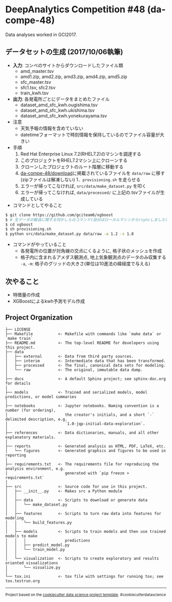DeepAnalytics Competition #48 (da-compe-48)
==============================

Data analyses worked in GCI2017.

## データセットの生成 (2017/10/06執筆)
+ __入力__: コンペのサイトからダウンロードしたファイル類
    - amd_master.tsv
    - amd1.zip, amd2.zip, amd3.zip, amd4.zip, amd5.zip
    - sfc_master.tsv
    - sfc1.tsv, sfc2.tsv
    - train_kwh.tsv
+ __出力__: 各発電所ごとにデータをまとめたファイル
    - dataset_amd_sfc_kwh.ougishima.tsv
    - dataset_amd_sfc_kwh.ukishima.tsv
    - dataset_amd_sfc_kwh.yonekurayama.tsv
+ 注意
    - 天気予報の情報を含めていない
    - datetimeフォーマットで時刻情報を保持しているのでファイル容量が大きい
+ 手順
    1. Red Hat Enterprise Linux 7.2(RHEL7.2)のマシンを調達する
    1. このプロジェクトをRHEL7.2マシン上にクローンする
    1. クローンしたプロジェクトのルート階層に移動する
    1. [da-compe-48/download](https://deepanalytics.jp/compe/48/download)に掲載されているファイルを `data/raw` に移す(zipファイルは解凍しない)
    1．`provisioning.sh` を走らせる
    1. エラーが帰ってこなければ, `src/data/make_dataset.py` を叩く
    1. エラーが帰ってこなければ, `data/processed/` に上記の.tsvファイルが生成している
+ コマンドとしてやること
```bash
$ git clone https://github.com/gciteam6/xgboost
$ # 生データの輸送に関する何かしらのコマンド(自分はローカルマシンからrsyncしました)
$ cd xgboost
$ sh provisioning.sh
$ python src/data/make_dataset.py data/raw -a 1.2 -s 1.8
```
+ コマンドがやっていること
    - 各発電所の位置が対角線の交点にくるように, 格子状のメッシュを作成
    - 格子内に含まれるアメダス観測点, 地上気象観測点のデータのみ収集する
    `-a`, `-m`: 格子のグリッドの大きさ(単位は10進法の緯経度で与える)


## 次やること
+ 特徴量の作成
+ XGBoostによるkwh予測モデル作成


Project Organization
------------

    ├── LICENSE
    ├── Makefile           <- Makefile with commands like `make data` or `make train`
    ├── README.md          <- The top-level README for developers using this project.
    ├── data
    │   ├── external       <- Data from third party sources.
    │   ├── interim        <- Intermediate data that has been transformed.
    │   ├── processed      <- The final, canonical data sets for modeling.
    │   └── raw            <- The original, immutable data dump.
    │
    ├── docs               <- A default Sphinx project; see sphinx-doc.org for details
    │
    ├── models             <- Trained and serialized models, model predictions, or model summaries
    │
    ├── notebooks          <- Jupyter notebooks. Naming convention is a number (for ordering),
    │                         the creator's initials, and a short `-` delimited description, e.g.
    │                         `1.0-jqp-initial-data-exploration`.
    │
    ├── references         <- Data dictionaries, manuals, and all other explanatory materials.
    │
    ├── reports            <- Generated analysis as HTML, PDF, LaTeX, etc.
    │   └── figures        <- Generated graphics and figures to be used in reporting
    │
    ├── requirements.txt   <- The requirements file for reproducing the analysis environment, e.g.
    │                         generated with `pip freeze > requirements.txt`
    │
    ├── src                <- Source code for use in this project.
    │   ├── __init__.py    <- Makes src a Python module
    │   │
    │   ├── data           <- Scripts to download or generate data
    │   │   └── make_dataset.py
    │   │
    │   ├── features       <- Scripts to turn raw data into features for modeling
    │   │   └── build_features.py
    │   │
    │   ├── models         <- Scripts to train models and then use trained models to make
    │   │   │                 predictions
    │   │   ├── predict_model.py
    │   │   └── train_model.py
    │   │
    │   └── visualization  <- Scripts to create exploratory and results oriented visualizations
    │       └── visualize.py
    │
    └── tox.ini            <- tox file with settings for running tox; see tox.testrun.org


--------

<p><small>Project based on the <a target="_blank" href="https://drivendata.github.io/cookiecutter-data-science/">cookiecutter data science project template</a>. #cookiecutterdatascience</small></p>
